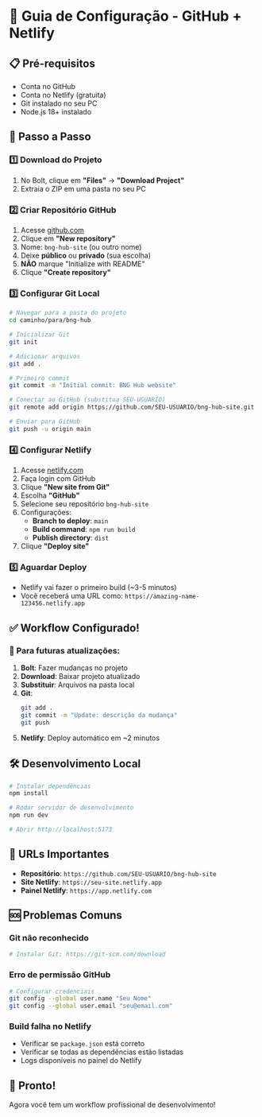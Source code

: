 # 🚀 Guia de Configuração - GitHub + Netlify

## 📋 Pré-requisitos
- Conta no GitHub
- Conta no Netlify (gratuita)
- Git instalado no seu PC
- Node.js 18+ instalado

## 🔧 Passo a Passo

### 1️⃣ Download do Projeto
1. No Bolt, clique em **"Files"** → **"Download Project"**
2. Extraia o ZIP em uma pasta no seu PC

### 2️⃣ Criar Repositório GitHub
1. Acesse [github.com](https://github.com)
2. Clique em **"New repository"**
3. Nome: `bng-hub-site` (ou outro nome)
4. Deixe **público** ou **privado** (sua escolha)
5. **NÃO** marque "Initialize with README"
6. Clique **"Create repository"**

### 3️⃣ Configurar Git Local
```bash
# Navegar para a pasta do projeto
cd caminho/para/bng-hub

# Inicializar Git
git init

# Adicionar arquivos
git add .

# Primeiro commit
git commit -m "Initial commit: BNG Hub website"

# Conectar ao GitHub (substitua SEU-USUARIO)
git remote add origin https://github.com/SEU-USUARIO/bng-hub-site.git

# Enviar para GitHub
git push -u origin main
```

### 4️⃣ Configurar Netlify
1. Acesse [netlify.com](https://netlify.com)
2. Faça login com GitHub
3. Clique **"New site from Git"**
4. Escolha **"GitHub"**
5. Selecione seu repositório `bng-hub-site`
6. Configurações:
   - **Branch to deploy**: `main`
   - **Build command**: `npm run build`
   - **Publish directory**: `dist`
7. Clique **"Deploy site"**

### 5️⃣ Aguardar Deploy
- Netlify vai fazer o primeiro build (~3-5 minutos)
- Você receberá uma URL como: `https://amazing-name-123456.netlify.app`

## ✅ Workflow Configurado!

### 🔄 Para futuras atualizações:
1. **Bolt**: Fazer mudanças no projeto
2. **Download**: Baixar projeto atualizado
3. **Substituir**: Arquivos na pasta local
4. **Git**: 
   ```bash
   git add .
   git commit -m "Update: descrição da mudança"
   git push
   ```
5. **Netlify**: Deploy automático em ~2 minutos

## 🛠️ Desenvolvimento Local
```bash
# Instalar dependências
npm install

# Rodar servidor de desenvolvimento
npm run dev

# Abrir http://localhost:5173
```

## 🎯 URLs Importantes
- **Repositório**: `https://github.com/SEU-USUARIO/bng-hub-site`
- **Site Netlify**: `https://seu-site.netlify.app`
- **Painel Netlify**: `https://app.netlify.com`

## 🆘 Problemas Comuns

### Git não reconhecido
```bash
# Instalar Git: https://git-scm.com/download
```

### Erro de permissão GitHub
```bash
# Configurar credenciais
git config --global user.name "Seu Nome"
git config --global user.email "seu@email.com"
```

### Build falha no Netlify
- Verificar se `package.json` está correto
- Verificar se todas as dependências estão listadas
- Logs disponíveis no painel do Netlify

## 🎉 Pronto!
Agora você tem um workflow profissional de desenvolvimento!